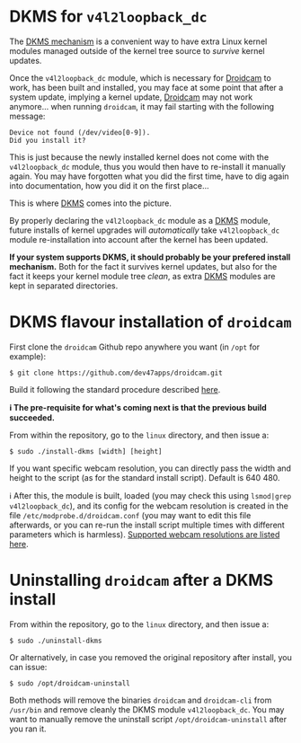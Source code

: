 DKMS for `v4l2loopback_dc`
=========================

The [DKMS mechanism][DKMS] is a convenient way to have extra Linux kernel modules managed outside of the kernel tree source to _survive_ kernel updates.

Once the `v4l2loopback_dc` module, which is necessary for [Droidcam] to work, has been built and installed, you may face at some point that after a system update, implying a kernel update, [Droidcam] may not work anymore... when running `droidcam`, it may fail starting with the following message:

```
Device not found (/dev/video[0-9]).
Did you install it?
```

This is just because the newly installed kernel does not come with the `v4l2loopback_dc` module, thus you would then have to re-install it manually again. You may have forgotten what you did the first time, have to dig again into documentation, how you did it on the first place...

This is where [DKMS] comes into the picture.

By properly declaring the `v4l2loopback_dc` module as a [DKMS] module, future installs of kernel upgrades will _automatically_ take `v4l2loopback_dc` module re-installation into account after the kernel has been updated.

**If your system supports DKMS, it should probably be your prefered install mechanism.** Both for the fact it survives kernel updates, but also for the fact it keeps your kernel module tree _clean_, as extra [DKMS] modules are kept in separated directories.

# DKMS flavour installation of `droidcam`

First clone the `droidcam` Github repo anywhere you want (in `/opt` for example):

    $ git clone https://github.com/dev47apps/droidcam.git

Build it following the standard procedure described [here][droidcam build procedure].

**:information_source: The pre-requisite for what's coming next is that the previous build succeeded.**


From within the repository, go to the `linux` directory, and then issue a:

    $ sudo ./install-dkms [width] [height]

If you want specific webcam resolution, you can directly pass the width and height to the script (as for the standard install script). Default is 640 480.

:information_source: After this, the module is built, loaded (you may check this using `lsmod|grep v4l2loopback_dc`), and its config for the webcam resolution is created in the file `/etc/modprobe.d/droidcam.conf` (you may want to edit this file afterwards, or you can re-run the install script multiple times with different parameters which is harmless). [Supported webcam resolutions are listed here][webcam resolutions].


# Uninstalling `droidcam` after a DKMS install


From within the repository, go to the `linux` directory, and then issue a:

    $ sudo ./uninstall-dkms

Or alternatively, in case you removed the original repository after install, you can issue:

    $ sudo /opt/droidcam-uninstall

Both methods will remove the binaries `droidcam` and `droidcam-cli` from `/usr/bin` and remove cleanly the DKMS module `v4l2loopback_dc`. You may want to manually remove the uninstall script `/opt/droidcam-uninstall` after you ran it.



[DKMS]: https://github.com/dell/dkms "DKMS source code page on Github"
[Droidcam]: https://github.com/dev47apps/droidcam "Droid source code page on Github"
[droidcam build procedure]: https://github.com/dev47apps/droidcam/tree/master/linux "droidcam build procedure"
[webcam resolutions]: http://www.dev47apps.com/droidcam/linux/ "Supported webcams resolutions"

